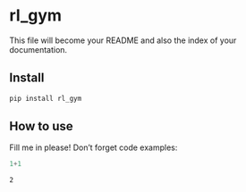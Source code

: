 # rl_gym


<!-- WARNING: THIS FILE WAS AUTOGENERATED! DO NOT EDIT! -->

This file will become your README and also the index of your
documentation.

## Install

``` sh
pip install rl_gym
```

## How to use

Fill me in please! Don’t forget code examples:

``` python
1+1
```

    2
